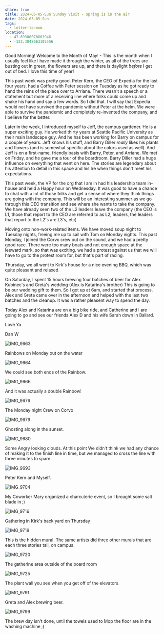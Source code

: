 ```yaml
---
share: true
title: 2024-05-05-Sun Sunday Visit - spring is in the air
date: 2024-05-05-Sun
tags:
  - letter-to-mom
location:
  - 47.69380078861946
  - -122.3848663105556
---
```



Good Morning! Welcome to the Month of May! - This is the month when I usually feel like I have made it through the winter, as all of the trees are busting out in green, the flowers are up, and there is daylight _before_ I get out of bed.   I love this time of year!

This past week was pretty good.  Peter Kern, the CEO of Expedia for the last four years, had a Coffee with Peter session on Tuesday as he got ready to hand the reins of the place over to Arriane.  There wasn't a speech or a statement but more of a receiving line where folks could come up and shake his hand and say a few words.  So I did that.  I will say that Expedia would not have survived the pandemic without Peter at the helm.  We were able to survive the pandemic and completely re-invented the company, and I believe for the better.

Later in the week, I introduced myself to Jeff, the campus gardener.  He is a super exciting guy.  He worked thirty years at Seattle Pacific University as their main landscape guy.  And he has been working for Barry on campus for a couple of years.   Jeff knows his stuff, and Barry Diller _really_ likes his plants and flowers (and is somewhat specific about the colors used as well).  And Jeff is on a first-name, friendly basis with Barry, Peter, and Arriane.  We met on Friday, and he gave me a tour of the boardroom.  Barry Diller had a huge influence on everything that went on here.  The stories are legendary about his attention to detail in this space and his Ire when things don't meet his expectations.

This past week, the VP for the org that I am in had his leadership team in-house and held a Happy hour on Wednesday.   It was good to have a chance to chat with a lot of those folks and get a sense of where they think things are going with the company.   This will be an interesting summer as we go through this CEO transition and see where she wants to take the company.  We have already seen two of the L2 leaders leave the company (the CEO is L1, those that report to the CEO are referred to as L2, leaders, the leaders that report to the L2's are L3's, etc)

Moving onto non-work-related items.   We have moved soup night to Tuesday nights, freeing me up to sail with Tom on Monday nights.  This past Monday, I joined the Corvo crew out on the sound, and we had a pretty good race.  There were too many boats and not enough space at the leeward mark, so that was exciting. we had a protest against us that we will have to go to the protest room for, but that's part of racing.

Thursday, we all went to Kirk's house for a nice evening BBQ, which was quite pleasant and relaxed.

On Saturday, I spent 15 hours brewing four batches of beer for Alex Kubinec's and Greta's wedding (Alex is Katarina's brother) This is going to be our wedding gift to them.  So I got up at 6am, and started that process.  Alex and Greta came over in the afternoon and helped with the last two batches and the cleanup.   It was a rather pleasent way to spend the day.

Today Alex and Katarina are on a big bike ride, and Catherine and I are going to go and see our friends Alex D and his wife Sarah down in Ballard.

Love Ya

Dan W


![IMG_9663](../attachments/IMG_9663.jpeg)

Rainbows on Monday out on the water


![IMG_9664](../attachments/IMG_9664.jpeg)

We could see both ends of the Rainbow.

![IMG_9666](../attachments/IMG_9666.jpeg)

And it was actually a double Rainbow!

![IMG_9676](../attachments/IMG_9676.jpeg)

The Monday night Crew on Corvo


![IMG_9679](../attachments/IMG_9679.jpeg)

Ghosting along in the sunset.

![IMG_9680](../attachments/IMG_9680.jpeg)

Some Angry looking clouds.   At this point We didn't think we had any chance of making it to the finish line in time, but we managed to cross the line with three minutes to spare.

![IMG_9693](../attachments/IMG_9693.jpeg)

Peter Kern and Myself.  

![IMG_9704](../attachments/IMG_9704.jpeg)

My Coworker Mary organized a charcuterie event, so I brought some salt blade in ;) 

![IMG_9716](../attachments/IMG_9716.jpeg)

Gathering in Kirk's back yard on Thursday

![IMG_9719](../attachments/IMG_9719.jpeg)

This is the hidden mural.  The same artists did three other murals that are each three stories tall, on campus.

![IMG_9720](../attachments/IMG_9720.jpeg)

The gatherine area outside of the board room

![IMG_9725](../attachments/IMG_9725.jpeg)

The plant wall you see when you get off of the elevators.

![IMG_9791](../attachments/IMG_9791.jpeg)

Greta and Alex brewing beer.

![IMG_9799](../attachments/IMG_9799.jpeg)

The brew day isn't done, until the towels used to Mop the floor are in the washing machine ;) 